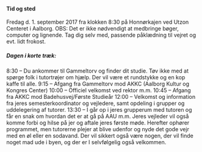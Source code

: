 #### Tid og sted
Fredag d. 1. september 2017 fra klokken 8:30 på Honnørkajen ved Utzon Centeret i Aalborg.
OBS: Det er ikke nødvendigt at medbringe bøger, computer og lignende. Tag dig selv med, passende påklædning til vejret og evt. lidt frokost.

##### Dagen i korte træk:
8:30 – Du ankommer til Gammeltorv og finder dit studie. Tøv ikke med at spørge folk i tutortrøjer om hjælp. Der vil være et rundstykke og en kop kaffe til alle.
9:15 – Afgang fra Gammeltorv mod AKKC (Aalborg Kultur og Kongres Center)
10:00 – Officiel velkomst ved rektor m.m.
10:45 – Afgang fra AKKC mod Badehusvej/Første Studieår
12:00 – Velkomst og information fra jeres semesterkoordinator og vejledere, samt opdeling i grupper og uddelegering af tutorer.
13:30 – I går op i jeres grupperum med tutoren og får en snak om hvordan det er at gå på AAU m.m. Jeres vejleder vil også komme forbi og hilse på jer og aftale jeres første møde.
Herefter ophører programmet, men tutorerne plejer at blive udenfor og nyde det gode vejr med en øl eller en sodavand. Der vil sikkert også være nogen, der vil finde noget mad ude i byen, og der er I selvfølgelig også velkommen.

